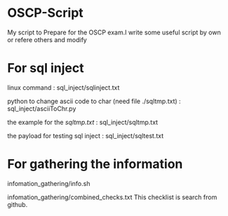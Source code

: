 # OSCP-Script
My script to Prepare for the OSCP exam.I write some useful script by own or refere others and modify

# For sql inject
linux command : sql_inject/sqlinject.txt

python to change ascii code to char (need file ./sqltmp.txt) : sql_inject/asciiToChr.py

the example for the *sqltmp.txt* : sql_inject/sqltmp.txt

the payload for testing sql inject : sql_inject/sqltest.txt

# For gathering the information
infomation_gathering/info.sh

infomation_gathering/combined_checks.txt
This checklist is search from github.
